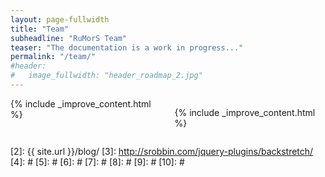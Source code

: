 ```yaml
---
layout: page-fullwidth
title: "Team"
subheadline: "RuMorS Team"
teaser: "The documentation is a work in progress..."
permalink: "/team/"
#header:
#   image_fullwidth: "header_roadmap_2.jpg"
---
```



<div class="medium-8 medium-pull-4 columns" markdown="1">
{% include _improve_content.html %}



{% include _improve_content.html %}

</div><!-- /.medium-8.columns -->
</div><!-- /.row -->

 [1]: http://kramdown.gettalong.org/converter/html.html#toc
 [2]: {{ site.url }}/blog/
 [3]: http://srobbin.com/jquery-plugins/backstretch/
 [4]: #
 [5]: #
 [6]: #
 [7]: #
 [8]: #
 [9]: #
 [10]: #
